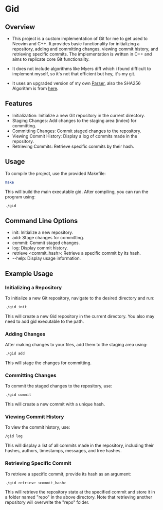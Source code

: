 # Gid
## Overview
- This project is a custom implementation of Git for me to get used to Neovim and C++. It provides basic functionality for initializing a repository, adding and committing changes, viewing commit history, and retrieving specific commits. The implementation is written in C++ and aims to replicate core Git functionality. 

- It does not include algorithms like Myers diff which i found difficult to implement myself, so it's not that efficient but hey, it's my git. 

- It uses an upgraded version of my own [Parser](https://github.com/ahmetdem/Parser), also the SHA256 Algorithm is from [here](https://github.com/System-Glitch/SHA256).

## Features
- Initialization: Initialize a new Git repository in the current directory.
- Staging Changes: Add changes to the staging area (index) for committing.
- Committing Changes: Commit staged changes to the repository.
- Viewing Commit History: Display a log of commits made in the repository.
- Retrieving Commits: Retrieve specific commits by their hash.

## Usage
To compile the project, use the provided Makefile:
```bash
make
```

This will build the main executable gid. After compiling, you can run the program using:
```bash
./gid
```

## Command Line Options 

- init: Initialize a new repository.
- add: Stage changes for committing.
- commit: Commit staged changes.
- log: Display commit history.
- retrieve <commit_hash>: Retrieve a specific commit by its hash.
- --help: Display usage information.

## Example Usage
### Initializing a Repository
To initialize a new Git repository, navigate to the desired directory and run:
```bash 
./gid init
```
This will create a new Gid repository in the current directory.
You also may need to add gid executable to the path.

### Adding Changes
After making changes to your files, add them to the staging area using:
```bash
./gid add
```
This will stage the changes for committing.

### Committing Changes
To commit the staged changes to the repository, use:
```bash
./gid commit
```
This will create a new commit with a unique hash.
### Viewing Commit History
To view the commit history, use:
```bash
/gid log
```

This will display a list of all commits made in the repository, including their hashes, authors, timestamps, messages, and tree hashes.

### Retrieving Specific Commit
To retrieve a specific commit, provide its hash as an argument:
```bash
./gid retrieve <commit_hash>
```
This will retrieve the repository state at the specified commit and store it in a folder named "repo" in the above directory. Note that retrieving another repository will overwrite the "repo" folder.

